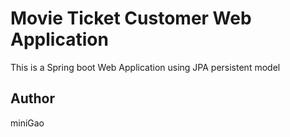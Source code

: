 # Movie Ticket Customer Web Application

This is a Spring boot Web Application using JPA persistent model

## Author
miniGao